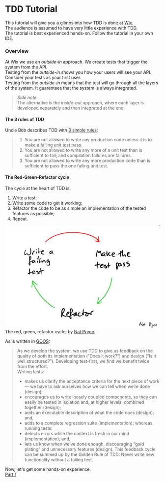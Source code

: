 # TDD Tutorial
This tutorial will give you a glimps into how TDD is done at [Wix](https://www.wix.com/).  
The audience is assumed to have very little experience with TDD.  
The tutorial is best experienced hands-on. Follow the tutorial in your own IDE.

### Overview
At Wix we use an _outside-in_ approach. We create tests that trigger the system from the API.  
Testing from the _outside-in_ shows you how your users will see your API. Consider your tests as your first user.  
Testing from the _outside-in_ means that the test will go through all the layers of the system. It guarentees that the system is always integrated.  
> _Side note_  
> The alternative is the _inside-out_ approach, where each layer is developed separately and then integrated at the end.

#### The 3 rules of TDD
Uncle Bob describes TDD with [3 simple rules](http://butunclebob.com/ArticleS.UncleBob.TheThreeRulesOfTdd):
> 1. You are not allowed to write any production code unless it is to make a failing unit test pass.
> 2. You are not allowed to write any more of a unit test than is sufficient to fail; and compilation failures are failures.
> 3. You are not allowed to write any more production code than is sufficient to pass the one failing unit test.

#### The Red-Green-Refactor cycle
The cycle at the heart of TDD is:  
1. Write a test;
2. Write some code to get it working;
3. Refactor the code to be as simple an implementation of the tested features as possible;
4. Repeat.

![red-green-refactor](imgs/red-green-refactor.jpg)  
The red, green, refactor cycle, by [Nat Pryce](http://www.natpryce.com/articles.html).  

As is written in [GOOS](http://www.growing-object-oriented-software.com/):
> As we develop the system, we use TDD to give us feedback on the quality of both its implementation (“Does it work?”) and design (“Is it well structured?”). Developing test-first, we find we benefit twice from the effort.  
> Writing tests:
> - makes us clarify the acceptance criteria for the next piece of work — we have to ask ourselves how we can tell when we’re done (design);
> - encourages us to write loosely coupled components, so they can easily be tested in isolation and, at higher levels, combined together (design);
> - adds an executable description of what the code does (design); and,
> - adds to a complete regression suite (implementation);
whereas running tests:
> - detects errors while the context is fresh in our mind (implementation); and,
> - lets us know when we’ve done enough, discouraging “gold plating” and unnecessary features (design).
> This feedback cycle can be summed up by the Golden Rule of TDD:
> Never write new functionality without a failing test.

Now, let's get some hands-on experience.  
[Part 1](./part-1.md)